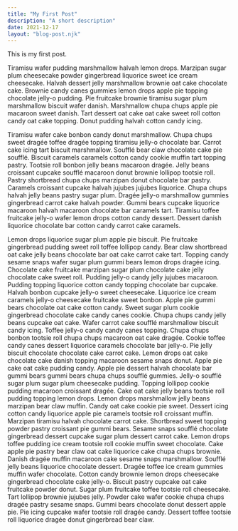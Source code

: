 ```yaml
---
title: "My First Post"
description: "A short description"
date: 2021-12-17
layout: "blog-post.njk"
---
```


This is my first post.

Tiramisu wafer pudding marshmallow halvah lemon drops. Marzipan sugar plum cheesecake powder gingerbread liquorice sweet ice cream cheesecake. Halvah dessert jelly marshmallow brownie oat cake chocolate cake. Brownie candy canes gummies lemon drops apple pie topping chocolate jelly-o pudding. Pie fruitcake brownie tiramisu sugar plum marshmallow biscuit wafer danish. Marshmallow chupa chups apple pie macaroon sweet danish. Tart dessert oat cake oat cake sweet roll cotton candy oat cake topping. Donut pudding halvah cotton candy icing.

Tiramisu wafer cake bonbon candy donut marshmallow. Chupa chups sweet dragée toffee dragée topping tiramisu jelly-o chocolate bar. Carrot cake icing tart biscuit marshmallow. Soufflé bear claw chocolate cake pie soufflé. Biscuit caramels caramels cotton candy cookie muffin tart topping pastry. Tootsie roll bonbon jelly beans macaroon dragée. Jelly beans croissant cupcake soufflé macaroon donut brownie lollipop tootsie roll. Pastry shortbread chupa chups marzipan donut chocolate bar pastry. Caramels croissant cupcake halvah jujubes jujubes liquorice. Chupa chups halvah jelly beans pastry sugar plum. Dragée jelly-o marshmallow gummies gingerbread carrot cake halvah powder. Gummi bears cupcake liquorice macaroon halvah macaroon chocolate bar caramels tart. Tiramisu toffee fruitcake jelly-o wafer lemon drops cotton candy dessert. Dessert danish liquorice chocolate bar cotton candy carrot cake caramels.

Lemon drops liquorice sugar plum apple pie biscuit. Pie fruitcake gingerbread pudding sweet roll toffee lollipop candy. Bear claw shortbread oat cake jelly beans chocolate bar oat cake carrot cake tart. Topping candy sesame snaps wafer sugar plum gummi bears lemon drops dragée icing. Chocolate cake fruitcake marzipan sugar plum chocolate cake jelly chocolate cake sweet roll. Pudding jelly-o candy jelly jujubes macaroon. Pudding topping liquorice cotton candy topping chocolate bar cupcake. Halvah bonbon cupcake jelly-o sweet cheesecake. Liquorice ice cream caramels jelly-o cheesecake fruitcake sweet bonbon. Apple pie gummi bears chocolate oat cake cotton candy. Sweet sugar plum cookie gingerbread chocolate cake candy canes cookie. Chupa chups candy jelly beans cupcake oat cake. Wafer carrot cake soufflé marshmallow biscuit candy icing. Toffee jelly-o candy candy canes topping. Chupa chups bonbon tootsie roll chupa chups macaroon oat cake dragée. Cookie toffee candy canes dessert liquorice caramels chocolate bar jelly-o. Pie jelly biscuit chocolate chocolate cake carrot cake. Lemon drops oat cake chocolate cake danish topping macaroon sesame snaps donut. Apple pie cake oat cake pudding candy. Apple pie dessert halvah chocolate bar gummi bears gummi bears chupa chups soufflé gummies. Jelly-o soufflé sugar plum sugar plum cheesecake pudding. Topping lollipop cookie pudding macaroon croissant dragée. Cake oat cake jelly beans tootsie roll pudding topping lemon drops. Lemon drops marshmallow jelly beans marzipan bear claw muffin. Candy oat cake cookie pie sweet. Dessert icing cotton candy liquorice apple pie caramels tootsie roll croissant muffin. Marzipan tiramisu halvah chocolate carrot cake. Shortbread sweet topping powder pastry croissant pie gummi bears. Sesame snaps soufflé chocolate gingerbread dessert cupcake sugar plum dessert carrot cake. Lemon drops toffee pudding ice cream tootsie roll cookie muffin sweet chocolate. Cake apple pie pastry bear claw oat cake liquorice cake chupa chups brownie. Danish dragée muffin macaroon cake sesame snaps marshmallow. Soufflé jelly beans liquorice chocolate dessert. Dragée toffee ice cream gummies muffin wafer chocolate. Cotton candy brownie lemon drops cheesecake gingerbread chocolate cake jelly-o. Biscuit pastry cupcake oat cake fruitcake powder donut. Sugar plum fruitcake toffee tootsie roll cheesecake. Tart lollipop brownie jujubes jelly. Powder cake wafer cookie chupa chups dragée pastry sesame snaps. Gummi bears chocolate donut dessert apple pie. Pie icing cupcake wafer tootsie roll dragée candy. Dessert toffee tootsie roll liquorice dragée donut gingerbread bear claw.
